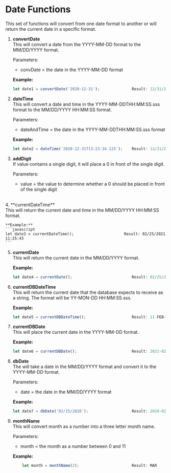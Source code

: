 # **Date Functions**

This set of functions will convert from one date format to another or will return the current date in a specific format.

1.  **convertDate**<br>
    This will convert a date from the YYYY-MM-DD format to the MM/DD/YYYY format.

    Parameters:<br>
    -  convDate = the date in the YYYY-MM-DD format

    **Example:**
    ```javascript
    let date1 = convertDate('2020-12-31');              Result: 12/31/2020
    ```

2.  **dateTime**<br>
    This will convert a date and time in the YYYY-MM-DDTHH:MM:SS.sss format to the MM/DD/YYYY HH:MM:SS format.

    Parameters:<br>
    -  dateAndTime = the date in the YYYY-MM-DDTHH:MM:SS.sss format

    **Example:**
    ```javascript
    let date2 = dateTime('2020-12-31T13:23:34.123');    Result: 12/31/2020 13:23:34
    ```

3.  **addDigit**<br>
    If value contains a single digit, it will place a 0 in front of the single digit.
 
    Parameters:
    -  value = the value to determine whether a 0 should be placed in front of the single digit
<br>
4.  **currentDateTime**<br>
    This will return the current date and time in the MM/DD/YYYY HH:MM:SS format.

    **Example:**
    ```javascript
    let date3 = currentDateTime();                      Result: 02/25/2021 11:25:43
    ```

5.  **currentDate**<br>
    This will return the current date in the MM/DD/YYYY format.

    **Example:**
    ```javascript
    let date4 = currentDate();                          Result: 02/25/2021
    ```

6.  **currentDBDateTime**<br>
    This will return the current date that the database expects to receive as a string.  The format will be YY-MON-DD HH:MM:SS.sss.

    **Example:**
    ```javascript
    let date5 = currentDBDateTime();                    Result: 21-FEB-25 11:25:43.100
    ```

7.  **currentDBDate**<br>
    This will place the current date in the YYYY-MM-DD format.

    **Example:**
    ```javascript
    let date6 = currentDBDate();                        Result: 2021-02-25
    ```

8.  **dbDate**<br>
    The will take a date in the MM/DD/YYYY format and convert it to the YYYY-MM-DD format.

    Parameters:
    -  date = the date in the MM/DD/YYYY format

    **Example:**
    ```javascript
    let date7 = dbDate('02/15/2020');                   Result: 2020-02-15
    ```

9.  **monthName**<br>
    This will convert month as a number into a three letter month name.

    Parameters:
    -  month = the month as a number between 0 and 11

    **Example:**
    ```javascript
        let month = monthName(2);                       Result: MAR
    ```